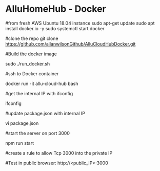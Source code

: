 # AlluHomeHub - Docker

#from fresh AWS Ubuntu 18.04 instance
sudo apt-get update
sudo apt install docker.io -y
sudo systemctl start docker

#clone the repo
git clone https://github.com/allanwilsonGithub/AlluCloudHubDocker.git

#Build the docker image
<p>sudo ./run_docker.sh</p>

#ssh to Docker container
<p>docker run -it allu-cloud-hub bash</p>

#get the internal IP with ifconfig
<p>ifconfig</p>
#update package.json with internal IP
<p>vi package.json</p>
#start the server on port 3000
<p>npm run start</p>

#create a rule to allow Tcp 3000 into the private IP

#Test in public browser: http://<public_IP>:3000
